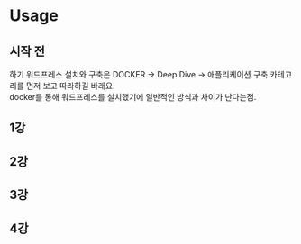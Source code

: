 # Usage

## 시작 전

 하기 워드프레스 설치와 구축은 DOCKER -&gt; Deep Dive -&gt; 애플리케이션 구축 카테고리를 먼저 보고 따라하길 바래요.   
docker를 통해 워드프레스를 설치했기에 일반적인  방식과 차이가 난다는점. 

## 1강

## 2강 

## 3강 

## 4강 




